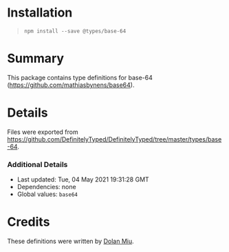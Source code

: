 # Installation
> `npm install --save @types/base-64`

# Summary
This package contains type definitions for base-64 (https://github.com/mathiasbynens/base64).

# Details
Files were exported from https://github.com/DefinitelyTyped/DefinitelyTyped/tree/master/types/base-64.

### Additional Details
 * Last updated: Tue, 04 May 2021 19:31:28 GMT
 * Dependencies: none
 * Global values: `base64`

# Credits
These definitions were written by [Dolan Miu](https://github.com/dolanmiu).

